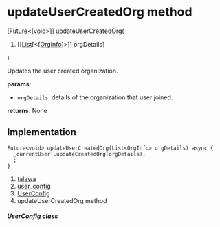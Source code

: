 
<div>

# updateUserCreatedOrg method

</div>


[[Future](https://api.flutter.dev/flutter/dart-core/Future-class.html)\<[void\>]]
updateUserCreatedOrg(

1.  [[[List](https://api.flutter.dev/flutter/dart-core/List-class.html)[\<[[OrgInfo](../../models_organization_org_info/OrgInfo-class.html)]\>]]
    orgDetails]

)



Updates the user created organization.

**params**:

-   `orgDetails`: details of the organization that user joined.

**returns**: None



## Implementation

``` language-dart
Future<void> updateUserCreatedOrg(List<OrgInfo> orgDetails) async {
  _currentUser!.updateCreatedOrg(orgDetails);
  ;
}
```







1.  [talawa](../../index.html)
2.  [user_config](../../services_user_config/)
3.  [UserConfig](../../services_user_config/UserConfig-class.html)
4.  updateUserCreatedOrg method

##### UserConfig class







